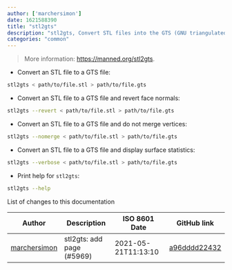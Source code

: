 ```yaml
---
author: ['marchersimon']
date: 1621588390
title: "stl2gts"
description: "stl2gts, Convert STL files into the GTS (GNU triangulated surface library) file format."
categories: "common"
---
```

> More information: <https://manned.org/stl2gts>.

- Convert an STL file to a GTS file:

```bash
stl2gts < path/to/file.stl > path/to/file.gts
```

- Convert an STL file to a GTS file and revert face normals:

```bash
stl2gts --revert < path/to/file.stl > path/to/file.gts
```

- Convert an STL file to a GTS file and do not merge vertices:

```bash
stl2gts --nomerge < path/to/file.stl > path/to/file.gts
```

- Convert an STL file to a GTS file and display surface statistics:

```bash
stl2gts --verbose < path/to/file.stl > path/to/file.gts
```

- Print help for `stl2gts`:

```bash
stl2gts --help
```
List of changes to this documentation


Author | Description | ISO 8601 Date | GitHub link
------|-----|-----|-----
[marchersimon](mailto:50295997+marchersimon@users.noreply.github.com) | stl2gts: add page (#5969) | 2021-05-21T11:13:10 | [a96dddd22432](https://github.com/tldr-pages/tldr/commit/a96dddd2243250bf6ea89fe4ddb85b4044df496c)

